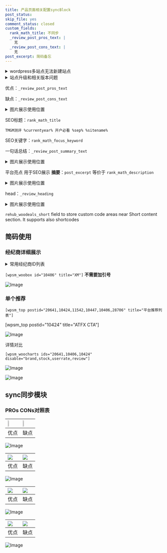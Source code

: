 ```yaml
---
title: 产品页面相关配置syncBlock
post_status: 
skip_file: yes
comment_status: closed
custom_fields:
  rank_math_title: 不同步
  _review_post_pros_text: |
    无
  _review_post_cons_text: |
    无
post_excerpt: 简码备忘
---
```

<details><summary>wordpress多站点无法新建站点</summary>

<li>和报错需要清理cookies一样的原因</li>
<li>wp-config.php里面<code>define( 'SUBDOMAIN_INSTALL', false );//子域名安装</code></li>
<li>新建子站点是用<code>define( 'SUBDOMAIN_INSTALL', true);//子域名安装</code> 完成以后，改成<code>false</code></li>
</details>

<details><summary>站点升级和相关版本问题</summary>

<p>wordpress：5.9.9
woocommerce：7.5.1
出现问题的地方：主题选项里面>><strong>Product layout >>compact style</strong></p>
<p>如何出现没有用过的字段 导致无法保存。先导出配置 然后进行修改，后面再次恢复即可。</p>
<p>出现部分字段无法显示时，需要返回默认布局后，对产品进行保存就好了。</p>
<p></p>
</details>

优点：`_review_post_pros_text`

缺点：`_review_post_cons_text`

<details><summary>图片展示使用位置</summary>

<img src="https://prod-files-secure.s3.us-west-2.amazonaws.com/39ed1227-6d7d-4570-be36-9ccd4a2c4241/f51d3d83-55d4-4bdf-9604-f37ec77ab556/Untitled.png?X-Amz-Algorithm=AWS4-HMAC-SHA256&X-Amz-Content-Sha256=UNSIGNED-PAYLOAD&X-Amz-Credential=ASIAZI2LB4664TLQAZGY%2F20250202%2Fus-west-2%2Fs3%2Faws4_request&X-Amz-Date=20250202T045517Z&X-Amz-Expires=3600&X-Amz-Security-Token=IQoJb3JpZ2luX2VjENz%2F%2F%2F%2F%2F%2F%2F%2F%2F%2FwEaCXVzLXdlc3QtMiJHMEUCIFvNboor5lHwfzpPl%2Bh7qIO91LaLaXeD5D8UCqR5F5lXAiEArAkEkQ7hvAKw9QpTeSkZHSg3Kx3cH5AFlqh0m0dsdxIqiAQI5f%2F%2F%2F%2F%2F%2F%2F%2F%2F%2FARAAGgw2Mzc0MjMxODM4MDUiDOWNw%2FycQgWBmNo4BircA%2B6%2BrOjubTuSmaLB9HvMH%2FvwOt%2BokPfapCdUrNpFjrGIYWh1GQ9upzd3uhRRwRDRQpMeFHk8HJU82OXXHgTMkMq4pyVme0IMQKSiQo0ap5BWHulenTx7ZQpqh%2B1uH6ASifvxUoRpoDF1VlRcqEyuNguO1EN1RwUMrw%2B4zk9XkVIbBvLbXybwgayhfUmFZHi0llnRnBtbydhI79k8lVzpk65mn5sFBkkGBvEsCOldqJw5H4BSSfVkw7Trh55CjtKSLEJ6%2FdL%2B%2BA%2Boxh1h9HQyw9s4AOFPthkpWlWXFx4f%2BBS7JIiv3T10WHx4KMPBay3GMJ9%2FCnxQBC9BhGPmsTZNA2xJiCYNII9SoEfKTNEk09u%2BYtGyTrgVX1%2B7zuuvgPwlZq75ZTONEOmpQteqFHzURN8fjviI2hwOb1SvbCE1%2FlYSQqDKOGVbAStsdNEAHlcopxHKgq%2FV9%2FELiRpoYxP%2FAefqkCY4v9%2BTyauOlNc8ETSDfVN6FfVsgiWF9KvNQPFg8%2Ffg83v7FxBktZx1YATHgufzCEnqvoE0g5ctwRSdB3Gk6VDJFV7hgybLK0ybMoGHrgBAlo4i2NGlobEXN8zdOuw9z8GZxOvFimTXW%2BF%2FntgvR1zFfazd9ij35wgCMLfh%2B7wGOqUB40IXDp9Ve2233M%2BcHU8dADzN3%2BejW6OA4rn5KApQotaHV8X3hAtkMN51oRNysr0naCXuz2GvtZ6Siy6V69qKNBzX2hsQqfy7mmeVN304szgP9NZwsbXB5E9c63aLmtS4J%2FJhWTU%2BdKyp3bBFywNgmoLZuwf6AVU8IpWGJxBzIswAdg4%2FvWQNpLUR6csDIG1ZDsoIgYJSm8nAka%2Bg6oPjJaLUM0Yd&X-Amz-Signature=e1ecea772d2e27d81f940c96649e9d0daed27aab852c80caa9256c4bb0e5e529&X-Amz-SignedHeaders=host&x-id=GetObject" alt="Image">
</details>

SEO标题：`rank_math_title`

`TMGM测评 %currentyear% 开户必看 %sep% %sitename%`

SEO关键字：`rank_math_focus_keyword`

一句话总结：`_review_post_summary_text`

<details><summary>图片展示使用位置</summary>

<img src="https://prod-files-secure.s3.us-west-2.amazonaws.com/39ed1227-6d7d-4570-be36-9ccd4a2c4241/4b96a922-296c-4f4e-8630-d1c870cbce01/Untitled.png?X-Amz-Algorithm=AWS4-HMAC-SHA256&X-Amz-Content-Sha256=UNSIGNED-PAYLOAD&X-Amz-Credential=ASIAZI2LB466UXXJIVDH%2F20250202%2Fus-west-2%2Fs3%2Faws4_request&X-Amz-Date=20250202T045517Z&X-Amz-Expires=3600&X-Amz-Security-Token=IQoJb3JpZ2luX2VjENz%2F%2F%2F%2F%2F%2F%2F%2F%2F%2FwEaCXVzLXdlc3QtMiJGMEQCIFqCFOLONi5V%2FVl4kTIfkKvKDzoASBAIveB1ioEz4mhpAiBsVzF0NSRjmmniAtEbxlSGq2oY%2FNopo9kJf7e6u%2FZApyqIBAjl%2F%2F%2F%2F%2F%2F%2F%2F%2F%2F8BEAAaDDYzNzQyMzE4MzgwNSIM%2FDBRZkgI6asmxUFVKtwDY0LClJK0SvIA7YvZlls4v6eAoQQfXx6shVQ9%2BNKuOqqWipxr1tbF2cDhptxeCC3Q4%2FuBPJ3a08z%2BYPvPYFmBjvum%2BQxmuwDbAeJqmRnuCl0jUan3iXj1Z4ZQ2I1H%2FvroUeO3CnNe3FCYsmYQ%2BERB6NYvwBpTG8BJuBHF4RlUxIvA%2F0JI2DLYaUjv6OXcFmOGcwp%2FtFAp98a6mgFOsWRKZ4fizV9kdt4WrKRg5%2FtbJZHalhU8HHh64idLAUznHneKSwDLUqqMHes4hKRuOWgVEtKXTW0fCbOz6yLbdYbNVp%2BOwChaWW3Wz2RyW9X4WP5j4hmIlRKHzsxC8vA50GNgm%2BI0U63MyKAFHvZ4KZVeSGqCqu3qpkpO6I68O4YqrcuJDNA5CiRlW6WPXfsTgWk86PwHwyBKY1RNn3l4qQFz4iI7SKwt8UQf3hVUAUV9XK3ZORn11LFLx%2BMMIhAWeEmKKVbf6jHVYLBcXnbpV9F0eYDw0f5nPwSFx7C8jTLFrIRMdTOfEyPhogyUL8rNpacd2oEzTVFvAQ9o4MwLwy4WVsc0qDk5Q1yHEEXU7aXyroU09hQWrWW2lY7TkmvswzS0r5dNxqieuut%2Bu0heo%2FS7sqZOQXiBfGwNi7qesK8wguH7vAY6pgHaIMvic%2BUw6j%2FrrkxwzUF9sqRuW3LIVZ1m9zy%2BQvOaT25QKj4KC0UpaxLlTDwshUBKUcnsaDh1HMJGVFmxpTjTuAuQqszlaLd4GDCQKQH40kHnqFTD%2BkCdII6LWcsy8X%2BAAhupB02%2B4jeBWVWzk8goEjgrdj5qFkEF6CC3Kx5Z6U%2Fkgvn7JH%2F%2BVgquUcHwbnqIRYPwjFXpyR8d997gJWH8N%2BlFQzD4&X-Amz-Signature=59cb5d164e3ee7f74f6b26dc37a44af3486b69e53d4f1df71458221b6dc9387f&X-Amz-SignedHeaders=host&x-id=GetObject" alt="Image">
</details>

平台亮点 用于SEO展示 **摘要**：`post_excerpt`  等价于 `rank_math_description`

<details><summary>图片展示使用位置</summary>

<img src="https://prod-files-secure.s3.us-west-2.amazonaws.com/39ed1227-6d7d-4570-be36-9ccd4a2c4241/1ee11f63-b60a-4dfe-a7a7-d58ff23b5d88/Untitled.png?X-Amz-Algorithm=AWS4-HMAC-SHA256&X-Amz-Content-Sha256=UNSIGNED-PAYLOAD&X-Amz-Credential=ASIAZI2LB466QS72Q64Q%2F20250202%2Fus-west-2%2Fs3%2Faws4_request&X-Amz-Date=20250202T045518Z&X-Amz-Expires=3600&X-Amz-Security-Token=IQoJb3JpZ2luX2VjENz%2F%2F%2F%2F%2F%2F%2F%2F%2F%2FwEaCXVzLXdlc3QtMiJIMEYCIQDF4ybryyMKnw2AaG4PHWOOfAZ0DBYDI1HqomRwpYNkmAIhAIbcJtY0fV2AZSxaZI%2FYA%2FQGdgkPLeBwYMcNR%2B1LDhdBKogECOX%2F%2F%2F%2F%2F%2F%2F%2F%2F%2FwEQABoMNjM3NDIzMTgzODA1IgzSiox7ZQYLu6%2Bc4Coq3APiVIeq814ITuLNe7m%2BLDBk7z1k0SAaf11NzFO7U4gFOweISkDxWGY0zVof%2BrJum9ZQKkXoS7bKuauj%2BwtoIoeBieQjPu5%2Fg1DS6bVWfO%2BUA0FDOnei3vrv%2BXq%2FZdoUChBfawnzxhd3i5x5tmgQxqH012TYM30z%2B%2Fkb%2FdCKSx9SxORpaOyuZb4bk2NVWmY2zPtPQFECF6y9LO1ToH%2B4%2FawxetL7zCnEs203cLxL3QKKmxUD9xIzQ%2BCATqPFVgO0C4nwU0Bn38ZhbEPzEheJXdTo69p8XVhqQERoRWUsFvnsw9mbMT7nwph5AUIyZzmUeGDywQHvI4EeLBNINJDl%2BO%2BtmmGpYLLL3%2FSETb3cBweArxDAWcGcERVgKw6gVEY8W8ErGc5D05rZAFAhJFkgsLg4qocM2eWlVRyDq1F8ssat%2F8AdpRQdHNdaj5DedFTVS0yGHfVzBWa4%2FA9V314jIGjs9BNUlfT3GpgbeQJyooOX61xxGU0qnR9kzTu9Z4tdHSacyaQbweIp7%2BbxUT%2BHS%2BzvkW%2FWMyoMTaoblAELDTwG09Axx%2FNg93kWkkHvShjaJJ8TIAukcoaCtT7oiLk%2BRvZPIdQ3Y0AQ0%2FZ%2F0k6BKSGgJ34dxQ51HV1YUv1srzCO4fu8BjqkAZPXWnZezDJzQcxqClUu%2BYfgkDJxeDAU%2FTYd4muXItwrCe%2FJHUldn9Co8smRsV7pjtMkdlrZ%2F2uEtHRZip0XN6OJxweA8RhtypJae4xIJYHoMGVfR1UUBkQC2qH5ZOnlqcBHudMsesCW24UZqyErDF9f8s6umePbRQdWpGRGIcHm0SLcmkBFenApZIyTx6AqjEeATOKETxlLhKxNS9zZF47wCPBU&X-Amz-Signature=f64e40103635b33235acd1d6ff7d067312813e5e7e84dcc7f7a28bbd27080944&X-Amz-SignedHeaders=host&x-id=GetObject" alt="Image">
<img src="https://prod-files-secure.s3.us-west-2.amazonaws.com/39ed1227-6d7d-4570-be36-9ccd4a2c4241/ad4118b5-78d8-4fbe-801e-3b29b5d99c01/Untitled.png?X-Amz-Algorithm=AWS4-HMAC-SHA256&X-Amz-Content-Sha256=UNSIGNED-PAYLOAD&X-Amz-Credential=ASIAZI2LB466QS72Q64Q%2F20250202%2Fus-west-2%2Fs3%2Faws4_request&X-Amz-Date=20250202T045518Z&X-Amz-Expires=3600&X-Amz-Security-Token=IQoJb3JpZ2luX2VjENz%2F%2F%2F%2F%2F%2F%2F%2F%2F%2FwEaCXVzLXdlc3QtMiJIMEYCIQDF4ybryyMKnw2AaG4PHWOOfAZ0DBYDI1HqomRwpYNkmAIhAIbcJtY0fV2AZSxaZI%2FYA%2FQGdgkPLeBwYMcNR%2B1LDhdBKogECOX%2F%2F%2F%2F%2F%2F%2F%2F%2F%2FwEQABoMNjM3NDIzMTgzODA1IgzSiox7ZQYLu6%2Bc4Coq3APiVIeq814ITuLNe7m%2BLDBk7z1k0SAaf11NzFO7U4gFOweISkDxWGY0zVof%2BrJum9ZQKkXoS7bKuauj%2BwtoIoeBieQjPu5%2Fg1DS6bVWfO%2BUA0FDOnei3vrv%2BXq%2FZdoUChBfawnzxhd3i5x5tmgQxqH012TYM30z%2B%2Fkb%2FdCKSx9SxORpaOyuZb4bk2NVWmY2zPtPQFECF6y9LO1ToH%2B4%2FawxetL7zCnEs203cLxL3QKKmxUD9xIzQ%2BCATqPFVgO0C4nwU0Bn38ZhbEPzEheJXdTo69p8XVhqQERoRWUsFvnsw9mbMT7nwph5AUIyZzmUeGDywQHvI4EeLBNINJDl%2BO%2BtmmGpYLLL3%2FSETb3cBweArxDAWcGcERVgKw6gVEY8W8ErGc5D05rZAFAhJFkgsLg4qocM2eWlVRyDq1F8ssat%2F8AdpRQdHNdaj5DedFTVS0yGHfVzBWa4%2FA9V314jIGjs9BNUlfT3GpgbeQJyooOX61xxGU0qnR9kzTu9Z4tdHSacyaQbweIp7%2BbxUT%2BHS%2BzvkW%2FWMyoMTaoblAELDTwG09Axx%2FNg93kWkkHvShjaJJ8TIAukcoaCtT7oiLk%2BRvZPIdQ3Y0AQ0%2FZ%2F0k6BKSGgJ34dxQ51HV1YUv1srzCO4fu8BjqkAZPXWnZezDJzQcxqClUu%2BYfgkDJxeDAU%2FTYd4muXItwrCe%2FJHUldn9Co8smRsV7pjtMkdlrZ%2F2uEtHRZip0XN6OJxweA8RhtypJae4xIJYHoMGVfR1UUBkQC2qH5ZOnlqcBHudMsesCW24UZqyErDF9f8s6umePbRQdWpGRGIcHm0SLcmkBFenApZIyTx6AqjEeATOKETxlLhKxNS9zZF47wCPBU&X-Amz-Signature=1450a006207b6cbcdf8eb45e5ef43d390c92708f1474102984d458fd67a868ed&X-Amz-SignedHeaders=host&x-id=GetObject" alt="Image">
<img src="https://prod-files-secure.s3.us-west-2.amazonaws.com/39ed1227-6d7d-4570-be36-9ccd4a2c4241/a38cf7c9-a79c-4b64-9e94-13589fe0758b/Untitled.png?X-Amz-Algorithm=AWS4-HMAC-SHA256&X-Amz-Content-Sha256=UNSIGNED-PAYLOAD&X-Amz-Credential=ASIAZI2LB466QS72Q64Q%2F20250202%2Fus-west-2%2Fs3%2Faws4_request&X-Amz-Date=20250202T045518Z&X-Amz-Expires=3600&X-Amz-Security-Token=IQoJb3JpZ2luX2VjENz%2F%2F%2F%2F%2F%2F%2F%2F%2F%2FwEaCXVzLXdlc3QtMiJIMEYCIQDF4ybryyMKnw2AaG4PHWOOfAZ0DBYDI1HqomRwpYNkmAIhAIbcJtY0fV2AZSxaZI%2FYA%2FQGdgkPLeBwYMcNR%2B1LDhdBKogECOX%2F%2F%2F%2F%2F%2F%2F%2F%2F%2FwEQABoMNjM3NDIzMTgzODA1IgzSiox7ZQYLu6%2Bc4Coq3APiVIeq814ITuLNe7m%2BLDBk7z1k0SAaf11NzFO7U4gFOweISkDxWGY0zVof%2BrJum9ZQKkXoS7bKuauj%2BwtoIoeBieQjPu5%2Fg1DS6bVWfO%2BUA0FDOnei3vrv%2BXq%2FZdoUChBfawnzxhd3i5x5tmgQxqH012TYM30z%2B%2Fkb%2FdCKSx9SxORpaOyuZb4bk2NVWmY2zPtPQFECF6y9LO1ToH%2B4%2FawxetL7zCnEs203cLxL3QKKmxUD9xIzQ%2BCATqPFVgO0C4nwU0Bn38ZhbEPzEheJXdTo69p8XVhqQERoRWUsFvnsw9mbMT7nwph5AUIyZzmUeGDywQHvI4EeLBNINJDl%2BO%2BtmmGpYLLL3%2FSETb3cBweArxDAWcGcERVgKw6gVEY8W8ErGc5D05rZAFAhJFkgsLg4qocM2eWlVRyDq1F8ssat%2F8AdpRQdHNdaj5DedFTVS0yGHfVzBWa4%2FA9V314jIGjs9BNUlfT3GpgbeQJyooOX61xxGU0qnR9kzTu9Z4tdHSacyaQbweIp7%2BbxUT%2BHS%2BzvkW%2FWMyoMTaoblAELDTwG09Axx%2FNg93kWkkHvShjaJJ8TIAukcoaCtT7oiLk%2BRvZPIdQ3Y0AQ0%2FZ%2F0k6BKSGgJ34dxQ51HV1YUv1srzCO4fu8BjqkAZPXWnZezDJzQcxqClUu%2BYfgkDJxeDAU%2FTYd4muXItwrCe%2FJHUldn9Co8smRsV7pjtMkdlrZ%2F2uEtHRZip0XN6OJxweA8RhtypJae4xIJYHoMGVfR1UUBkQC2qH5ZOnlqcBHudMsesCW24UZqyErDF9f8s6umePbRQdWpGRGIcHm0SLcmkBFenApZIyTx6AqjEeATOKETxlLhKxNS9zZF47wCPBU&X-Amz-Signature=5dbc077ffed26a6c773b4b40a763384449e5635572750b9f46f13f571407c782&X-Amz-SignedHeaders=host&x-id=GetObject" alt="Image">
<img src="https://prod-files-secure.s3.us-west-2.amazonaws.com/39ed1227-6d7d-4570-be36-9ccd4a2c4241/7da6fc1e-d2ac-42ae-8c75-cb5749aa18f6/Untitled.png?X-Amz-Algorithm=AWS4-HMAC-SHA256&X-Amz-Content-Sha256=UNSIGNED-PAYLOAD&X-Amz-Credential=ASIAZI2LB466QS72Q64Q%2F20250202%2Fus-west-2%2Fs3%2Faws4_request&X-Amz-Date=20250202T045518Z&X-Amz-Expires=3600&X-Amz-Security-Token=IQoJb3JpZ2luX2VjENz%2F%2F%2F%2F%2F%2F%2F%2F%2F%2FwEaCXVzLXdlc3QtMiJIMEYCIQDF4ybryyMKnw2AaG4PHWOOfAZ0DBYDI1HqomRwpYNkmAIhAIbcJtY0fV2AZSxaZI%2FYA%2FQGdgkPLeBwYMcNR%2B1LDhdBKogECOX%2F%2F%2F%2F%2F%2F%2F%2F%2F%2FwEQABoMNjM3NDIzMTgzODA1IgzSiox7ZQYLu6%2Bc4Coq3APiVIeq814ITuLNe7m%2BLDBk7z1k0SAaf11NzFO7U4gFOweISkDxWGY0zVof%2BrJum9ZQKkXoS7bKuauj%2BwtoIoeBieQjPu5%2Fg1DS6bVWfO%2BUA0FDOnei3vrv%2BXq%2FZdoUChBfawnzxhd3i5x5tmgQxqH012TYM30z%2B%2Fkb%2FdCKSx9SxORpaOyuZb4bk2NVWmY2zPtPQFECF6y9LO1ToH%2B4%2FawxetL7zCnEs203cLxL3QKKmxUD9xIzQ%2BCATqPFVgO0C4nwU0Bn38ZhbEPzEheJXdTo69p8XVhqQERoRWUsFvnsw9mbMT7nwph5AUIyZzmUeGDywQHvI4EeLBNINJDl%2BO%2BtmmGpYLLL3%2FSETb3cBweArxDAWcGcERVgKw6gVEY8W8ErGc5D05rZAFAhJFkgsLg4qocM2eWlVRyDq1F8ssat%2F8AdpRQdHNdaj5DedFTVS0yGHfVzBWa4%2FA9V314jIGjs9BNUlfT3GpgbeQJyooOX61xxGU0qnR9kzTu9Z4tdHSacyaQbweIp7%2BbxUT%2BHS%2BzvkW%2FWMyoMTaoblAELDTwG09Axx%2FNg93kWkkHvShjaJJ8TIAukcoaCtT7oiLk%2BRvZPIdQ3Y0AQ0%2FZ%2F0k6BKSGgJ34dxQ51HV1YUv1srzCO4fu8BjqkAZPXWnZezDJzQcxqClUu%2BYfgkDJxeDAU%2FTYd4muXItwrCe%2FJHUldn9Co8smRsV7pjtMkdlrZ%2F2uEtHRZip0XN6OJxweA8RhtypJae4xIJYHoMGVfR1UUBkQC2qH5ZOnlqcBHudMsesCW24UZqyErDF9f8s6umePbRQdWpGRGIcHm0SLcmkBFenApZIyTx6AqjEeATOKETxlLhKxNS9zZF47wCPBU&X-Amz-Signature=b3e04b500cc25ddbc6b54d2da33259501552d472e89de368db8a235112da15dd&X-Amz-SignedHeaders=host&x-id=GetObject" alt="Image">
<img src="https://prod-files-secure.s3.us-west-2.amazonaws.com/39ed1227-6d7d-4570-be36-9ccd4a2c4241/7e97f40a-eaee-47f5-b2f9-475f96808fa7/Untitled.png?X-Amz-Algorithm=AWS4-HMAC-SHA256&X-Amz-Content-Sha256=UNSIGNED-PAYLOAD&X-Amz-Credential=ASIAZI2LB466QS72Q64Q%2F20250202%2Fus-west-2%2Fs3%2Faws4_request&X-Amz-Date=20250202T045518Z&X-Amz-Expires=3600&X-Amz-Security-Token=IQoJb3JpZ2luX2VjENz%2F%2F%2F%2F%2F%2F%2F%2F%2F%2FwEaCXVzLXdlc3QtMiJIMEYCIQDF4ybryyMKnw2AaG4PHWOOfAZ0DBYDI1HqomRwpYNkmAIhAIbcJtY0fV2AZSxaZI%2FYA%2FQGdgkPLeBwYMcNR%2B1LDhdBKogECOX%2F%2F%2F%2F%2F%2F%2F%2F%2F%2FwEQABoMNjM3NDIzMTgzODA1IgzSiox7ZQYLu6%2Bc4Coq3APiVIeq814ITuLNe7m%2BLDBk7z1k0SAaf11NzFO7U4gFOweISkDxWGY0zVof%2BrJum9ZQKkXoS7bKuauj%2BwtoIoeBieQjPu5%2Fg1DS6bVWfO%2BUA0FDOnei3vrv%2BXq%2FZdoUChBfawnzxhd3i5x5tmgQxqH012TYM30z%2B%2Fkb%2FdCKSx9SxORpaOyuZb4bk2NVWmY2zPtPQFECF6y9LO1ToH%2B4%2FawxetL7zCnEs203cLxL3QKKmxUD9xIzQ%2BCATqPFVgO0C4nwU0Bn38ZhbEPzEheJXdTo69p8XVhqQERoRWUsFvnsw9mbMT7nwph5AUIyZzmUeGDywQHvI4EeLBNINJDl%2BO%2BtmmGpYLLL3%2FSETb3cBweArxDAWcGcERVgKw6gVEY8W8ErGc5D05rZAFAhJFkgsLg4qocM2eWlVRyDq1F8ssat%2F8AdpRQdHNdaj5DedFTVS0yGHfVzBWa4%2FA9V314jIGjs9BNUlfT3GpgbeQJyooOX61xxGU0qnR9kzTu9Z4tdHSacyaQbweIp7%2BbxUT%2BHS%2BzvkW%2FWMyoMTaoblAELDTwG09Axx%2FNg93kWkkHvShjaJJ8TIAukcoaCtT7oiLk%2BRvZPIdQ3Y0AQ0%2FZ%2F0k6BKSGgJ34dxQ51HV1YUv1srzCO4fu8BjqkAZPXWnZezDJzQcxqClUu%2BYfgkDJxeDAU%2FTYd4muXItwrCe%2FJHUldn9Co8smRsV7pjtMkdlrZ%2F2uEtHRZip0XN6OJxweA8RhtypJae4xIJYHoMGVfR1UUBkQC2qH5ZOnlqcBHudMsesCW24UZqyErDF9f8s6umePbRQdWpGRGIcHm0SLcmkBFenApZIyTx6AqjEeATOKETxlLhKxNS9zZF47wCPBU&X-Amz-Signature=0bdef400b8a645f7719c9eed7e41fc020f47d3875e68edfb5ddb075786ab1230&X-Amz-SignedHeaders=host&x-id=GetObject" alt="Image">
</details>

head：`_review_heading`

<details><summary>图片展示使用位置</summary>

<img src="https://prod-files-secure.s3.us-west-2.amazonaws.com/39ed1227-6d7d-4570-be36-9ccd4a2c4241/3a4650ad-9887-415c-889a-edd51fa54f27/Untitled.png?X-Amz-Algorithm=AWS4-HMAC-SHA256&X-Amz-Content-Sha256=UNSIGNED-PAYLOAD&X-Amz-Credential=ASIAZI2LB4664SK7NKLZ%2F20250202%2Fus-west-2%2Fs3%2Faws4_request&X-Amz-Date=20250202T045518Z&X-Amz-Expires=3600&X-Amz-Security-Token=IQoJb3JpZ2luX2VjENz%2F%2F%2F%2F%2F%2F%2F%2F%2F%2FwEaCXVzLXdlc3QtMiJGMEQCIGufGQc9lvL4Nq%2Fk7jkrj5qNQegDKeJDdswbLg93gXQ3AiAly7UG85a3yYOp0z7mF7qEbQ5HPtS%2BmujrDxiqmF9XUCqIBAjl%2F%2F%2F%2F%2F%2F%2F%2F%2F%2F8BEAAaDDYzNzQyMzE4MzgwNSIMUm5Y4DDGYpfHVEYZKtwDxxEl9U%2FG801MWT7BcAx2%2FtaPxvwdcZSWyKnTrPeTZfQDHXSFvbCZwG3slx4pSPdDRYtGDhEJUyGg0%2FaeIZYj%2FbH4jne6K1e6wGIhhupzvX%2BP4n7o60O9uUiWsAwut%2FMz0nkFSpjGILpeqoZ78viJf8lXMXlGFsjimc%2F%2BOEtPg4ex4%2BKe3AAjrDqiD4Jo2S7H%2BgICzLFaQ4V3y3gj0xnrRUDKVFs7QAt9CagOZiLowVSmY91MCBF4Cv5R2gn%2FFvVKNh%2FL9JcKmCrjfTmTFZlGW2tBxYFlq8sgcsjyo1ru0yx2mSrAMSm3Q4Jpnz9sMOfpQcZ7a%2BSPpX%2B%2BoTcWQ7zu4xnc4Ra%2F5rPB0V9tjV4x4y%2Bo7iJnj07mK6jV5xtnue4JBUlRij9wWOmoep2Ykk5ywJ6YxSX9YZqRg00XzWDKcYYwX04daNl1reqnQkhA9NuzQQxCC98KcoRvEJ1f%2BLWd5QpfaKHa1qyrAal%2FqbmIU5FewguuzohXs0s9%2FKqSDuy2p5LTTcRe56mHz0L3GpXBBH8yVE7AHlXhKrSfGDrHYUQlPw9QkG4u2bNpyh8nkKzCHj5ummpR5L6IPxB1suo789Aa6rwIrEIJKY3ENsPauxPfK%2FCRIQvVBnpeXdQwmOH7vAY6pgFZDCy%2BHMXpXZYuYBqY9w07eq6dItHb9pK2A9K8gB8NdYaRLSeKG0e%2FOI%2ByUjhwtz99dMO%2FcpjsJdBwKncPqjEBvE1UbrXcLV3cTwWb7yYoS2J7bInPvGHaIWTpcsmiA%2FYOZXCg%2FIIqQpqt4qdvyD2WtiIcBmP6LaoALDKU19ZMGvhQ2EsRmLHzaJrxV21biKt6quCrGleV3XYQH12tY6R1SxhRj51F&X-Amz-Signature=9eb3da8389205c41660b3f12055e5cbf510490ac1c216487ee54e0987ab4f19b&X-Amz-SignedHeaders=host&x-id=GetObject" alt="Image">
</details>

`rehub_woodeals_short`	field to store custom code areas near Short content section. It supports also shortcodes



## 简码使用

### 经纪商详细展示

<details><summary>常用经纪商ID列表</summary>

<pre><code class="php">嘉盛 ===> 20641  [wpsm_woobox id="20641" title="嘉盛"]
易信easymarkets ===> 11542  [wpsm_woobox id="11542" title="易信easymarkets"]
ATFX外汇 ===> 10424  [wpsm_woobox id="10424" title="ATFX"]
XM ===> 10406  [wpsm_woobox id="10406" title="XM"]
TMGM ===> 29622  [wpsm_woobox id="29622" title="TMGM"]
HYCM ===> 10447  [wpsm_woobox id="10447" title="HYCM"]
fpmarkets澳福外汇 ===> 20639  [wpsm_woobox id="20639" title="fpmarkets澳福外汇"]</code></pre>
</details>

`[wpsm_woobox id="10406" title="XM"]` **不需要加引号**

![Image](https://prod-files-secure.s3.us-west-2.amazonaws.com/39ed1227-6d7d-4570-be36-9ccd4a2c4241/4f898f9d-0fa7-4e43-acd3-ac6bc7be575a/Untitled.png?X-Amz-Algorithm=AWS4-HMAC-SHA256&X-Amz-Content-Sha256=UNSIGNED-PAYLOAD&X-Amz-Credential=ASIAZI2LB466UOZIZGD2%2F20250202%2Fus-west-2%2Fs3%2Faws4_request&X-Amz-Date=20250202T045516Z&X-Amz-Expires=3600&X-Amz-Security-Token=IQoJb3JpZ2luX2VjENz%2F%2F%2F%2F%2F%2F%2F%2F%2F%2FwEaCXVzLXdlc3QtMiJHMEUCIHF4fwqiHHuwrRsTi3bA7z6WzvDhB6UtpH6gcC%2FaW8UrAiEAqESR%2BaD1FE7MKbKWN9p1rp18hRdxKJRNAJKi01bcs4YqiAQI5f%2F%2F%2F%2F%2F%2F%2F%2F%2F%2FARAAGgw2Mzc0MjMxODM4MDUiDL9qQaYq1Zw7TVlE9CrcA%2FH0sOJWw1bjG29Y706cLZ3M1zHQV30jGFbRAuZlr4zAqcrCUlwk3mlhA9qhJHasYZcan6xPP%2F3lFcnDSDU3LgzbQtE%2FWyOikQcO8Qw3hQXCe50QQIPvNqmLKMKivA6GUmIgSaxolB7hTVz1Y2SKAhtJGhLqXVE%2FGckWRG288fHCVAGHdKI2H5vIWT7d3uJTjgtnP%2FZpoG%2BLb3Najmp1q61XG5S%2BZtHvshPGxOf3kL332VRW8oHzsZR53Redn3xQ5a%2BWeVgGl5gOXz1RfWPbbvDSuJYCy05GaERQQ8VmS83WukHguxuuamPLBuo2Rjdm7mx6yQcyrGaIQPONqRHobQQI32rq3cUocNUTD72%2F98oZFlvV0%2FdGJPioCxwIii7lgadOBTIPF%2BNZjUAIPZOFCV5b5UAb2xmKWQzMtjpFDW2Lf8QMrVcZoe3eNVm35%2FL%2Bfoxjsmu0EjSOFg1ef4cTEzaSgzBAcPENAjccVUT%2FGbejgke%2BHC%2FKdMzk%2Bni69NBYq2XyjUjx6UgrD07ODFkXmmOIiRJAZiRErjYNzJkgRwKggbeqAmaBnHKl%2BljAfLMHaEumZo%2F1EmxSmNGOiIP95ZBpkld3BKYiuiQyfqt0BN4SHuip195gJVFrEVyCMLbh%2B7wGOqUBj5c8OLIrDyLuuUK3m%2BaAZbeNBS2I19mhlE7h8CgEmSSHzhipU6AHpqSj8NFWeG1hxXz8mW5kfwNnOqFkcWa%2F8mgoqtqKKy%2FYL2zX6deeYhGOAqmgrO%2BtPARdtT48GY65MmXXr%2F6mwfj4A%2Fzyxl68dMs7OD8yQAA4pWnwsRjb9ijYHaeg7eBAmi0yfumMSeUlx%2FoldTL8ENQ5TSCbGORLQ5xca5ES&X-Amz-Signature=7d982eb3ea974604877c265dee4f174507aa7e17826538d3626f253026a57df6&X-Amz-SignedHeaders=host&x-id=GetObject)

### 单个推荐
`[wpsm_top postid="20641,10424,11542,10447,10406,28706" title="平台推荐列表"]`

[wpsm_top postid="10424" title="ATFX CTA"]

![Image](https://prod-files-secure.s3.us-west-2.amazonaws.com/39ed1227-6d7d-4570-be36-9ccd4a2c4241/5ac620dc-51a8-48b6-b55d-91f47299193c/Untitled.png?X-Amz-Algorithm=AWS4-HMAC-SHA256&X-Amz-Content-Sha256=UNSIGNED-PAYLOAD&X-Amz-Credential=ASIAZI2LB466UOZIZGD2%2F20250202%2Fus-west-2%2Fs3%2Faws4_request&X-Amz-Date=20250202T045516Z&X-Amz-Expires=3600&X-Amz-Security-Token=IQoJb3JpZ2luX2VjENz%2F%2F%2F%2F%2F%2F%2F%2F%2F%2FwEaCXVzLXdlc3QtMiJHMEUCIHF4fwqiHHuwrRsTi3bA7z6WzvDhB6UtpH6gcC%2FaW8UrAiEAqESR%2BaD1FE7MKbKWN9p1rp18hRdxKJRNAJKi01bcs4YqiAQI5f%2F%2F%2F%2F%2F%2F%2F%2F%2F%2FARAAGgw2Mzc0MjMxODM4MDUiDL9qQaYq1Zw7TVlE9CrcA%2FH0sOJWw1bjG29Y706cLZ3M1zHQV30jGFbRAuZlr4zAqcrCUlwk3mlhA9qhJHasYZcan6xPP%2F3lFcnDSDU3LgzbQtE%2FWyOikQcO8Qw3hQXCe50QQIPvNqmLKMKivA6GUmIgSaxolB7hTVz1Y2SKAhtJGhLqXVE%2FGckWRG288fHCVAGHdKI2H5vIWT7d3uJTjgtnP%2FZpoG%2BLb3Najmp1q61XG5S%2BZtHvshPGxOf3kL332VRW8oHzsZR53Redn3xQ5a%2BWeVgGl5gOXz1RfWPbbvDSuJYCy05GaERQQ8VmS83WukHguxuuamPLBuo2Rjdm7mx6yQcyrGaIQPONqRHobQQI32rq3cUocNUTD72%2F98oZFlvV0%2FdGJPioCxwIii7lgadOBTIPF%2BNZjUAIPZOFCV5b5UAb2xmKWQzMtjpFDW2Lf8QMrVcZoe3eNVm35%2FL%2Bfoxjsmu0EjSOFg1ef4cTEzaSgzBAcPENAjccVUT%2FGbejgke%2BHC%2FKdMzk%2Bni69NBYq2XyjUjx6UgrD07ODFkXmmOIiRJAZiRErjYNzJkgRwKggbeqAmaBnHKl%2BljAfLMHaEumZo%2F1EmxSmNGOiIP95ZBpkld3BKYiuiQyfqt0BN4SHuip195gJVFrEVyCMLbh%2B7wGOqUBj5c8OLIrDyLuuUK3m%2BaAZbeNBS2I19mhlE7h8CgEmSSHzhipU6AHpqSj8NFWeG1hxXz8mW5kfwNnOqFkcWa%2F8mgoqtqKKy%2FYL2zX6deeYhGOAqmgrO%2BtPARdtT48GY65MmXXr%2F6mwfj4A%2Fzyxl68dMs7OD8yQAA4pWnwsRjb9ijYHaeg7eBAmi0yfumMSeUlx%2FoldTL8ENQ5TSCbGORLQ5xca5ES&X-Amz-Signature=a5b8bb5962f9543d3f8158cddd379db4686fc325d3bb656bb9e0503ac0af2327&X-Amz-SignedHeaders=host&x-id=GetObject)

详情对比

`[wpsm_woocharts ids="20641,10406,10424" disable="brand,stock,userrate,review"]`

![Image](https://prod-files-secure.s3.us-west-2.amazonaws.com/39ed1227-6d7d-4570-be36-9ccd4a2c4241/bf3ba45f-b9f3-4295-8aef-b4a495fd25f4/Untitled.png?X-Amz-Algorithm=AWS4-HMAC-SHA256&X-Amz-Content-Sha256=UNSIGNED-PAYLOAD&X-Amz-Credential=ASIAZI2LB466UOZIZGD2%2F20250202%2Fus-west-2%2Fs3%2Faws4_request&X-Amz-Date=20250202T045516Z&X-Amz-Expires=3600&X-Amz-Security-Token=IQoJb3JpZ2luX2VjENz%2F%2F%2F%2F%2F%2F%2F%2F%2F%2FwEaCXVzLXdlc3QtMiJHMEUCIHF4fwqiHHuwrRsTi3bA7z6WzvDhB6UtpH6gcC%2FaW8UrAiEAqESR%2BaD1FE7MKbKWN9p1rp18hRdxKJRNAJKi01bcs4YqiAQI5f%2F%2F%2F%2F%2F%2F%2F%2F%2F%2FARAAGgw2Mzc0MjMxODM4MDUiDL9qQaYq1Zw7TVlE9CrcA%2FH0sOJWw1bjG29Y706cLZ3M1zHQV30jGFbRAuZlr4zAqcrCUlwk3mlhA9qhJHasYZcan6xPP%2F3lFcnDSDU3LgzbQtE%2FWyOikQcO8Qw3hQXCe50QQIPvNqmLKMKivA6GUmIgSaxolB7hTVz1Y2SKAhtJGhLqXVE%2FGckWRG288fHCVAGHdKI2H5vIWT7d3uJTjgtnP%2FZpoG%2BLb3Najmp1q61XG5S%2BZtHvshPGxOf3kL332VRW8oHzsZR53Redn3xQ5a%2BWeVgGl5gOXz1RfWPbbvDSuJYCy05GaERQQ8VmS83WukHguxuuamPLBuo2Rjdm7mx6yQcyrGaIQPONqRHobQQI32rq3cUocNUTD72%2F98oZFlvV0%2FdGJPioCxwIii7lgadOBTIPF%2BNZjUAIPZOFCV5b5UAb2xmKWQzMtjpFDW2Lf8QMrVcZoe3eNVm35%2FL%2Bfoxjsmu0EjSOFg1ef4cTEzaSgzBAcPENAjccVUT%2FGbejgke%2BHC%2FKdMzk%2Bni69NBYq2XyjUjx6UgrD07ODFkXmmOIiRJAZiRErjYNzJkgRwKggbeqAmaBnHKl%2BljAfLMHaEumZo%2F1EmxSmNGOiIP95ZBpkld3BKYiuiQyfqt0BN4SHuip195gJVFrEVyCMLbh%2B7wGOqUBj5c8OLIrDyLuuUK3m%2BaAZbeNBS2I19mhlE7h8CgEmSSHzhipU6AHpqSj8NFWeG1hxXz8mW5kfwNnOqFkcWa%2F8mgoqtqKKy%2FYL2zX6deeYhGOAqmgrO%2BtPARdtT48GY65MmXXr%2F6mwfj4A%2Fzyxl68dMs7OD8yQAA4pWnwsRjb9ijYHaeg7eBAmi0yfumMSeUlx%2FoldTL8ENQ5TSCbGORLQ5xca5ES&X-Amz-Signature=ab2919c1f864b6e00b5a96f02271bca87d75103389225b9286aaa07742eee53b&X-Amz-SignedHeaders=host&x-id=GetObject)

![Image](https://prod-files-secure.s3.us-west-2.amazonaws.com/39ed1227-6d7d-4570-be36-9ccd4a2c4241/30bc56ef-f383-4b48-9768-2ebc9e436ec0/Untitled.png?X-Amz-Algorithm=AWS4-HMAC-SHA256&X-Amz-Content-Sha256=UNSIGNED-PAYLOAD&X-Amz-Credential=ASIAZI2LB466UOZIZGD2%2F20250202%2Fus-west-2%2Fs3%2Faws4_request&X-Amz-Date=20250202T045516Z&X-Amz-Expires=3600&X-Amz-Security-Token=IQoJb3JpZ2luX2VjENz%2F%2F%2F%2F%2F%2F%2F%2F%2F%2FwEaCXVzLXdlc3QtMiJHMEUCIHF4fwqiHHuwrRsTi3bA7z6WzvDhB6UtpH6gcC%2FaW8UrAiEAqESR%2BaD1FE7MKbKWN9p1rp18hRdxKJRNAJKi01bcs4YqiAQI5f%2F%2F%2F%2F%2F%2F%2F%2F%2F%2FARAAGgw2Mzc0MjMxODM4MDUiDL9qQaYq1Zw7TVlE9CrcA%2FH0sOJWw1bjG29Y706cLZ3M1zHQV30jGFbRAuZlr4zAqcrCUlwk3mlhA9qhJHasYZcan6xPP%2F3lFcnDSDU3LgzbQtE%2FWyOikQcO8Qw3hQXCe50QQIPvNqmLKMKivA6GUmIgSaxolB7hTVz1Y2SKAhtJGhLqXVE%2FGckWRG288fHCVAGHdKI2H5vIWT7d3uJTjgtnP%2FZpoG%2BLb3Najmp1q61XG5S%2BZtHvshPGxOf3kL332VRW8oHzsZR53Redn3xQ5a%2BWeVgGl5gOXz1RfWPbbvDSuJYCy05GaERQQ8VmS83WukHguxuuamPLBuo2Rjdm7mx6yQcyrGaIQPONqRHobQQI32rq3cUocNUTD72%2F98oZFlvV0%2FdGJPioCxwIii7lgadOBTIPF%2BNZjUAIPZOFCV5b5UAb2xmKWQzMtjpFDW2Lf8QMrVcZoe3eNVm35%2FL%2Bfoxjsmu0EjSOFg1ef4cTEzaSgzBAcPENAjccVUT%2FGbejgke%2BHC%2FKdMzk%2Bni69NBYq2XyjUjx6UgrD07ODFkXmmOIiRJAZiRErjYNzJkgRwKggbeqAmaBnHKl%2BljAfLMHaEumZo%2F1EmxSmNGOiIP95ZBpkld3BKYiuiQyfqt0BN4SHuip195gJVFrEVyCMLbh%2B7wGOqUBj5c8OLIrDyLuuUK3m%2BaAZbeNBS2I19mhlE7h8CgEmSSHzhipU6AHpqSj8NFWeG1hxXz8mW5kfwNnOqFkcWa%2F8mgoqtqKKy%2FYL2zX6deeYhGOAqmgrO%2BtPARdtT48GY65MmXXr%2F6mwfj4A%2Fzyxl68dMs7OD8yQAA4pWnwsRjb9ijYHaeg7eBAmi0yfumMSeUlx%2FoldTL8ENQ5TSCbGORLQ5xca5ES&X-Amz-Signature=579ddd1427f99c80cd23344d5f95d13f00b67ba76d9a984fd78d4a0dc8797f9a&X-Amz-SignedHeaders=host&x-id=GetObject)

## sync同步模块

### PROs CONs对照表

| <img src="https://cdn.ifttt.fun/gh/jarlin8/OSS@main/icons/customize/pros.svg" height="auto" width="37.3%"> | <img src="https://cdn.ifttt.fun/gh/jarlin8/OSS@main/icons/customize/cons.svg" height="auto" width="28.8%"> |
| :--- | :--- |
| 优点 | 缺点 |

![Image](https://prod-files-secure.s3.us-west-2.amazonaws.com/39ed1227-6d7d-4570-be36-9ccd4a2c4241/8742b755-dfb5-4004-9a5f-d6e561664bd8/Untitled.png?X-Amz-Algorithm=AWS4-HMAC-SHA256&X-Amz-Content-Sha256=UNSIGNED-PAYLOAD&X-Amz-Credential=ASIAZI2LB466UOZIZGD2%2F20250202%2Fus-west-2%2Fs3%2Faws4_request&X-Amz-Date=20250202T045516Z&X-Amz-Expires=3600&X-Amz-Security-Token=IQoJb3JpZ2luX2VjENz%2F%2F%2F%2F%2F%2F%2F%2F%2F%2FwEaCXVzLXdlc3QtMiJHMEUCIHF4fwqiHHuwrRsTi3bA7z6WzvDhB6UtpH6gcC%2FaW8UrAiEAqESR%2BaD1FE7MKbKWN9p1rp18hRdxKJRNAJKi01bcs4YqiAQI5f%2F%2F%2F%2F%2F%2F%2F%2F%2F%2FARAAGgw2Mzc0MjMxODM4MDUiDL9qQaYq1Zw7TVlE9CrcA%2FH0sOJWw1bjG29Y706cLZ3M1zHQV30jGFbRAuZlr4zAqcrCUlwk3mlhA9qhJHasYZcan6xPP%2F3lFcnDSDU3LgzbQtE%2FWyOikQcO8Qw3hQXCe50QQIPvNqmLKMKivA6GUmIgSaxolB7hTVz1Y2SKAhtJGhLqXVE%2FGckWRG288fHCVAGHdKI2H5vIWT7d3uJTjgtnP%2FZpoG%2BLb3Najmp1q61XG5S%2BZtHvshPGxOf3kL332VRW8oHzsZR53Redn3xQ5a%2BWeVgGl5gOXz1RfWPbbvDSuJYCy05GaERQQ8VmS83WukHguxuuamPLBuo2Rjdm7mx6yQcyrGaIQPONqRHobQQI32rq3cUocNUTD72%2F98oZFlvV0%2FdGJPioCxwIii7lgadOBTIPF%2BNZjUAIPZOFCV5b5UAb2xmKWQzMtjpFDW2Lf8QMrVcZoe3eNVm35%2FL%2Bfoxjsmu0EjSOFg1ef4cTEzaSgzBAcPENAjccVUT%2FGbejgke%2BHC%2FKdMzk%2Bni69NBYq2XyjUjx6UgrD07ODFkXmmOIiRJAZiRErjYNzJkgRwKggbeqAmaBnHKl%2BljAfLMHaEumZo%2F1EmxSmNGOiIP95ZBpkld3BKYiuiQyfqt0BN4SHuip195gJVFrEVyCMLbh%2B7wGOqUBj5c8OLIrDyLuuUK3m%2BaAZbeNBS2I19mhlE7h8CgEmSSHzhipU6AHpqSj8NFWeG1hxXz8mW5kfwNnOqFkcWa%2F8mgoqtqKKy%2FYL2zX6deeYhGOAqmgrO%2BtPARdtT48GY65MmXXr%2F6mwfj4A%2Fzyxl68dMs7OD8yQAA4pWnwsRjb9ijYHaeg7eBAmi0yfumMSeUlx%2FoldTL8ENQ5TSCbGORLQ5xca5ES&X-Amz-Signature=f0e859205356ba7285a02b05aaecb005f0ca44665ae2cb4fff4ee4b470ad01aa&X-Amz-SignedHeaders=host&x-id=GetObject)

| <img src="https://cdn.ifttt.fun/gh/jarlin8/OSS@main/icons/customize/pros1.svg" height="auto"> | <img src="https://cdn.ifttt.fun/gh/jarlin8/OSS@main/icons/customize/cons1.svg" height="auto"> |
| :--- | :--- |
| 优点 | 缺点 |

![Image](https://prod-files-secure.s3.us-west-2.amazonaws.com/39ed1227-6d7d-4570-be36-9ccd4a2c4241/806358f8-c9c4-4e17-bb35-c6c76a5397a5/Untitled.png?X-Amz-Algorithm=AWS4-HMAC-SHA256&X-Amz-Content-Sha256=UNSIGNED-PAYLOAD&X-Amz-Credential=ASIAZI2LB466UOZIZGD2%2F20250202%2Fus-west-2%2Fs3%2Faws4_request&X-Amz-Date=20250202T045516Z&X-Amz-Expires=3600&X-Amz-Security-Token=IQoJb3JpZ2luX2VjENz%2F%2F%2F%2F%2F%2F%2F%2F%2F%2FwEaCXVzLXdlc3QtMiJHMEUCIHF4fwqiHHuwrRsTi3bA7z6WzvDhB6UtpH6gcC%2FaW8UrAiEAqESR%2BaD1FE7MKbKWN9p1rp18hRdxKJRNAJKi01bcs4YqiAQI5f%2F%2F%2F%2F%2F%2F%2F%2F%2F%2FARAAGgw2Mzc0MjMxODM4MDUiDL9qQaYq1Zw7TVlE9CrcA%2FH0sOJWw1bjG29Y706cLZ3M1zHQV30jGFbRAuZlr4zAqcrCUlwk3mlhA9qhJHasYZcan6xPP%2F3lFcnDSDU3LgzbQtE%2FWyOikQcO8Qw3hQXCe50QQIPvNqmLKMKivA6GUmIgSaxolB7hTVz1Y2SKAhtJGhLqXVE%2FGckWRG288fHCVAGHdKI2H5vIWT7d3uJTjgtnP%2FZpoG%2BLb3Najmp1q61XG5S%2BZtHvshPGxOf3kL332VRW8oHzsZR53Redn3xQ5a%2BWeVgGl5gOXz1RfWPbbvDSuJYCy05GaERQQ8VmS83WukHguxuuamPLBuo2Rjdm7mx6yQcyrGaIQPONqRHobQQI32rq3cUocNUTD72%2F98oZFlvV0%2FdGJPioCxwIii7lgadOBTIPF%2BNZjUAIPZOFCV5b5UAb2xmKWQzMtjpFDW2Lf8QMrVcZoe3eNVm35%2FL%2Bfoxjsmu0EjSOFg1ef4cTEzaSgzBAcPENAjccVUT%2FGbejgke%2BHC%2FKdMzk%2Bni69NBYq2XyjUjx6UgrD07ODFkXmmOIiRJAZiRErjYNzJkgRwKggbeqAmaBnHKl%2BljAfLMHaEumZo%2F1EmxSmNGOiIP95ZBpkld3BKYiuiQyfqt0BN4SHuip195gJVFrEVyCMLbh%2B7wGOqUBj5c8OLIrDyLuuUK3m%2BaAZbeNBS2I19mhlE7h8CgEmSSHzhipU6AHpqSj8NFWeG1hxXz8mW5kfwNnOqFkcWa%2F8mgoqtqKKy%2FYL2zX6deeYhGOAqmgrO%2BtPARdtT48GY65MmXXr%2F6mwfj4A%2Fzyxl68dMs7OD8yQAA4pWnwsRjb9ijYHaeg7eBAmi0yfumMSeUlx%2FoldTL8ENQ5TSCbGORLQ5xca5ES&X-Amz-Signature=dcf9521a75960d5902aa399c66cc7f14de74fb40d1f697c1e951892846fa5b76&X-Amz-SignedHeaders=host&x-id=GetObject)

| <img src="https://cdn.ifttt.fun/gh/jarlin8/OSS@main/icons/customize/pros2.svg" height="auto"> | <img src="https://cdn.ifttt.fun/gh/jarlin8/OSS@main/icons/customize/cons2.svg" height="auto"> |
| :--- | :--- |
| 优点 | 缺点 |

![Image](https://prod-files-secure.s3.us-west-2.amazonaws.com/39ed1227-6d7d-4570-be36-9ccd4a2c4241/a9245ec9-70dd-4005-b534-0d54315fc5f3/Untitled.png?X-Amz-Algorithm=AWS4-HMAC-SHA256&X-Amz-Content-Sha256=UNSIGNED-PAYLOAD&X-Amz-Credential=ASIAZI2LB466UOZIZGD2%2F20250202%2Fus-west-2%2Fs3%2Faws4_request&X-Amz-Date=20250202T045516Z&X-Amz-Expires=3600&X-Amz-Security-Token=IQoJb3JpZ2luX2VjENz%2F%2F%2F%2F%2F%2F%2F%2F%2F%2FwEaCXVzLXdlc3QtMiJHMEUCIHF4fwqiHHuwrRsTi3bA7z6WzvDhB6UtpH6gcC%2FaW8UrAiEAqESR%2BaD1FE7MKbKWN9p1rp18hRdxKJRNAJKi01bcs4YqiAQI5f%2F%2F%2F%2F%2F%2F%2F%2F%2F%2FARAAGgw2Mzc0MjMxODM4MDUiDL9qQaYq1Zw7TVlE9CrcA%2FH0sOJWw1bjG29Y706cLZ3M1zHQV30jGFbRAuZlr4zAqcrCUlwk3mlhA9qhJHasYZcan6xPP%2F3lFcnDSDU3LgzbQtE%2FWyOikQcO8Qw3hQXCe50QQIPvNqmLKMKivA6GUmIgSaxolB7hTVz1Y2SKAhtJGhLqXVE%2FGckWRG288fHCVAGHdKI2H5vIWT7d3uJTjgtnP%2FZpoG%2BLb3Najmp1q61XG5S%2BZtHvshPGxOf3kL332VRW8oHzsZR53Redn3xQ5a%2BWeVgGl5gOXz1RfWPbbvDSuJYCy05GaERQQ8VmS83WukHguxuuamPLBuo2Rjdm7mx6yQcyrGaIQPONqRHobQQI32rq3cUocNUTD72%2F98oZFlvV0%2FdGJPioCxwIii7lgadOBTIPF%2BNZjUAIPZOFCV5b5UAb2xmKWQzMtjpFDW2Lf8QMrVcZoe3eNVm35%2FL%2Bfoxjsmu0EjSOFg1ef4cTEzaSgzBAcPENAjccVUT%2FGbejgke%2BHC%2FKdMzk%2Bni69NBYq2XyjUjx6UgrD07ODFkXmmOIiRJAZiRErjYNzJkgRwKggbeqAmaBnHKl%2BljAfLMHaEumZo%2F1EmxSmNGOiIP95ZBpkld3BKYiuiQyfqt0BN4SHuip195gJVFrEVyCMLbh%2B7wGOqUBj5c8OLIrDyLuuUK3m%2BaAZbeNBS2I19mhlE7h8CgEmSSHzhipU6AHpqSj8NFWeG1hxXz8mW5kfwNnOqFkcWa%2F8mgoqtqKKy%2FYL2zX6deeYhGOAqmgrO%2BtPARdtT48GY65MmXXr%2F6mwfj4A%2Fzyxl68dMs7OD8yQAA4pWnwsRjb9ijYHaeg7eBAmi0yfumMSeUlx%2FoldTL8ENQ5TSCbGORLQ5xca5ES&X-Amz-Signature=0c62a1c770629dcd241aff204ad3566aa8b4000b1548122ac2e9b5923506740a&X-Amz-SignedHeaders=host&x-id=GetObject)

| <img src="https://cdn.ifttt.fun/gh/jarlin8/OSS@main/icons/customize/pros3.svg" height="auto"> | <img src="https://cdn.ifttt.fun/gh/jarlin8/OSS@main/icons/customize/cons3.svg" height="auto"> |
| :--- | :--- |
| 优点 | 缺点 |

![Image](https://prod-files-secure.s3.us-west-2.amazonaws.com/39ed1227-6d7d-4570-be36-9ccd4a2c4241/e1e580a2-2e5c-4780-9ff4-19c318fc2284/Untitled.png?X-Amz-Algorithm=AWS4-HMAC-SHA256&X-Amz-Content-Sha256=UNSIGNED-PAYLOAD&X-Amz-Credential=ASIAZI2LB466UOZIZGD2%2F20250202%2Fus-west-2%2Fs3%2Faws4_request&X-Amz-Date=20250202T045516Z&X-Amz-Expires=3600&X-Amz-Security-Token=IQoJb3JpZ2luX2VjENz%2F%2F%2F%2F%2F%2F%2F%2F%2F%2FwEaCXVzLXdlc3QtMiJHMEUCIHF4fwqiHHuwrRsTi3bA7z6WzvDhB6UtpH6gcC%2FaW8UrAiEAqESR%2BaD1FE7MKbKWN9p1rp18hRdxKJRNAJKi01bcs4YqiAQI5f%2F%2F%2F%2F%2F%2F%2F%2F%2F%2FARAAGgw2Mzc0MjMxODM4MDUiDL9qQaYq1Zw7TVlE9CrcA%2FH0sOJWw1bjG29Y706cLZ3M1zHQV30jGFbRAuZlr4zAqcrCUlwk3mlhA9qhJHasYZcan6xPP%2F3lFcnDSDU3LgzbQtE%2FWyOikQcO8Qw3hQXCe50QQIPvNqmLKMKivA6GUmIgSaxolB7hTVz1Y2SKAhtJGhLqXVE%2FGckWRG288fHCVAGHdKI2H5vIWT7d3uJTjgtnP%2FZpoG%2BLb3Najmp1q61XG5S%2BZtHvshPGxOf3kL332VRW8oHzsZR53Redn3xQ5a%2BWeVgGl5gOXz1RfWPbbvDSuJYCy05GaERQQ8VmS83WukHguxuuamPLBuo2Rjdm7mx6yQcyrGaIQPONqRHobQQI32rq3cUocNUTD72%2F98oZFlvV0%2FdGJPioCxwIii7lgadOBTIPF%2BNZjUAIPZOFCV5b5UAb2xmKWQzMtjpFDW2Lf8QMrVcZoe3eNVm35%2FL%2Bfoxjsmu0EjSOFg1ef4cTEzaSgzBAcPENAjccVUT%2FGbejgke%2BHC%2FKdMzk%2Bni69NBYq2XyjUjx6UgrD07ODFkXmmOIiRJAZiRErjYNzJkgRwKggbeqAmaBnHKl%2BljAfLMHaEumZo%2F1EmxSmNGOiIP95ZBpkld3BKYiuiQyfqt0BN4SHuip195gJVFrEVyCMLbh%2B7wGOqUBj5c8OLIrDyLuuUK3m%2BaAZbeNBS2I19mhlE7h8CgEmSSHzhipU6AHpqSj8NFWeG1hxXz8mW5kfwNnOqFkcWa%2F8mgoqtqKKy%2FYL2zX6deeYhGOAqmgrO%2BtPARdtT48GY65MmXXr%2F6mwfj4A%2Fzyxl68dMs7OD8yQAA4pWnwsRjb9ijYHaeg7eBAmi0yfumMSeUlx%2FoldTL8ENQ5TSCbGORLQ5xca5ES&X-Amz-Signature=dc0febfb5edcef7bde6f6b9f3cc8960b1e9bdc513af26bf56ded5cfccc086eb8&X-Amz-SignedHeaders=host&x-id=GetObject)